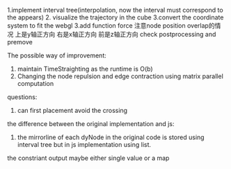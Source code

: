 1.implement interval tree(interpolation, now the interval must correspond to the appears)
2. visualize the trajectory in the cube
3.convert the coordinate system to fit the webgl
3.add function force
注意node position overlap的情况
上是y轴正方向
右是x轴正方向
前是z轴正方向
check postprocessing and premove



The possible way of improvement:
1. maintain TimeStraighting as the runtime is O(b)
2. Changing the node repulsion and edge contraction using matrix parallel computation


questions:
1. can first placement avoid the crossing





the difference between the original implementation and js:
1. the mirrorline of each dyNode in the original code is stored using interval tree but in js implementation using list.



the constriant output maybe either single value or a map
